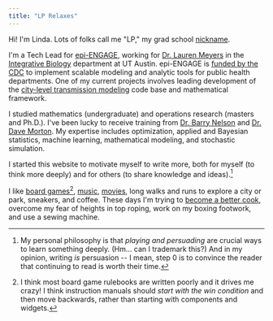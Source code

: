 ```yaml
---
title: "LP Relaxes"
---
```


Hi! I'm Linda. Lots of folks call me "LP," my grad school [nickname](https://en.wikipedia.org/wiki/Linear_programming_relaxation). 

I'm a Tech Lead for [epi-ENGAGE](https://www.cdc.gov/insight-net/php/implementers/index.html), working for [Dr. Lauren Meyers](http://www.bio.utexas.edu/research/meyers/LaurenM/index.html) in the [Integrative Biology](https://integrativebio.utexas.edu/) department at UT Austin. epi-ENGAGE is [funded by the CDC](https://www.cdc.gov/insight-net/php/about/index.html) to implement scalable modeling and analytic tools for public health departments. One of my current projects involves leading development of the [city-level transmission modeling](https://lp-relaxation.github.io/CLT_BaseModel_Docs/) code base and mathematical framework. 

I studied mathematics (undergraduate) and operations research (masters and Ph.D.). I've been lucky to receive training from [Dr. Barry Nelson](https://users.iems.northwestern.edu/~nelsonb/) and [Dr. Dave Morton](https://www.mccormick.northwestern.edu/research-faculty/directory/profiles/morton-david.html). My expertise includes optimization, applied and Bayesian statistics, machine learning, mathematical modeling, and stochastic simulation.

I started this website to motivate myself to write more, both for myself (to think more deeply) and for others (to share knowledge and ideas).[^fn1] 

I like [board games](https://store.stonemaiergames.com/products/wingspan-oceania-expansion)[^fn2], [music](https://nalasinephro.bandcamp.com/album/endlessness), [movies](https://www.thebeverlytheater.com/news/the-untold-story-of-le-samourai), long walks and runs to explore a city or park, sneakers, and coffee. These days I'm trying to [become a better cook](https://www.saltfatacidheat.com/), overcome my fear of heights in top roping, work on my boxing footwork, and use a sewing machine. 

[^fn1]: My personal philosophy is that *playing and persuading* are crucial ways to learn something deeply. (Hm... can I trademark this?) And in my opinion, writing *is* persuasion -- I mean, step $0$ is to convince the reader that continuing to read is worth their time. 

[^fn2]: I think most board game rulebooks are written poorly and it drives me crazy! I think instruction manuals should *start with the win condition* and then move backwards, rather than starting with components and widgets. 
